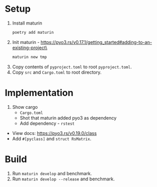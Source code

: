# Setup

1. Install maturin
    ```bash
    poetry add maturin
    ```
2. Init maturin - https://pyo3.rs/v0.17.1/getting_started#adding-to-an-existing-project\
    ```bash
    maturin new tmp
    ```
3. Copy contents of `pyproject.toml` to root `pyproject.toml`.
4. Copy `src` and `Cargo.toml` to root directory.

# Implementation
1. Show cargo
   * `Cargo.toml`
   * Shot that maturin added pyo3 as dependency
   * Add dependency - `rstest`
* View docs: https://pyo3.rs/v0.19.0/class
* Add `#[pyclass]` and `struct RsMatrix`.

# Build
1. Run `maturin develop` and benchmark.
2. Run `maturin develop --release` and benchmark.